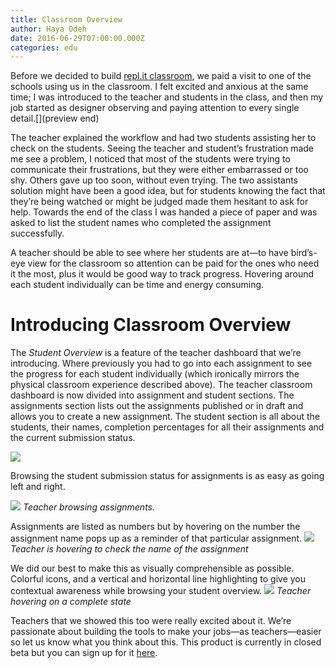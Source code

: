 ```yaml
---
title: Classroom Overview 
author: Haya Odeh
date: 2016-06-29T07:00:00.000Z
categories: edu
---
```


Before we decided to build [repl.it classroom](https://repl.it/classrooms), we paid a visit to one of the schools using us in the classroom. I felt excited and anxious at the same time; I was introduced to the teacher and students in the class, and then my job started as designer observing and paying attention to every single detail.[](preview end)

The teacher explained the workflow and had two students assisting her to check on the students. Seeing the teacher and student’s frustration made me see a problem, I noticed that most of the students were trying to communicate their frustrations, but they were either embarrassed or too shy. Others gave up too soon, without even trying. The two assistants solution might have been a good idea, but for students knowing the fact that they’re being watched or might be judged made them hesitant to ask for help. Towards the end of the class I was handed a piece of paper and was asked to list the student names who completed the assignment successfully.

A teacher should be able to see where her students are at—to have bird’s-eye view for the classroom so attention can be paid for the ones who need it the most, plus it would be good way to track progress. Hovering around each student individually can be time and energy consuming.

# Introducing Classroom Overview

The *Student Overview* is a feature of the teacher dashboard that we’re introducing. Where previously you had to go into each assignment to see the progress for each student individually (which ironically mirrors the physical classroom experience described above). The teacher classroom dashboard is now divided into assignment and student sections. The assignments section lists out the assignments published or in draft and allows you to create a new assignment. The student section is all about the students, their names, completion percentages for all their assignments and the current submission status.

![](https://i.imgur.com/5N4gMNj.jpg)

Browsing the student submission status for assignments is as easy as going left and right.

![](https://i.imgur.com/qAbJit8.jpg)
*Teacher browsing assignments.*

Assignments are listed as numbers but by hovering on the number the assignment name pops up as a reminder of that particular assignment.
![](http://i.imgur.com/qAbJit8.jpg)
*Teacher is hovering to check the name of the assignment*

We did our best to make this as visually comprehensible as possible. Colorful icons, and a vertical and horizontal line highlighting to give you contextual awareness while browsing your student overview.
![](http://i.imgur.com/j4hwQPp.jpg)
*Teacher hovering on a complete state*

Teachers that we showed this too were really excited about it. We’re
passionate about building the tools to make your jobs—as teachers—easier so let us know what you think about this. This product is currently in closed beta but you can sign up for it [here](https://repl.it/site/classrooms).